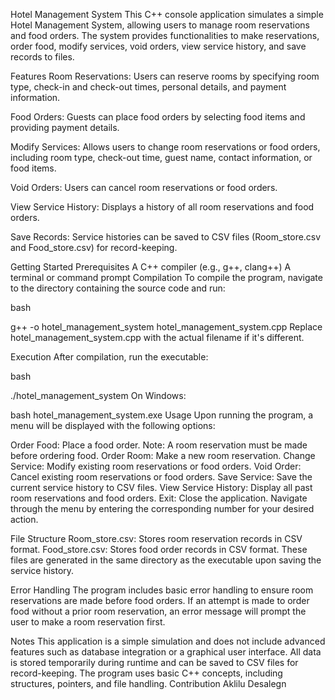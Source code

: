 Hotel Management System
This C++ console application simulates a simple Hotel Management System, allowing users to manage room reservations and food orders. The system provides functionalities to make reservations, order food, modify services, void orders, view service history, and save records to files.

Features
Room Reservations: Users can reserve rooms by specifying room type, check-in and check-out times, personal details, and payment information.

Food Orders: Guests can place food orders by selecting food items and providing payment details.

Modify Services: Allows users to change room reservations or food orders, including room type, check-out time, guest name, contact information, or food items.

Void Orders: Users can cancel room reservations or food orders.

View Service History: Displays a history of all room reservations and food orders.

Save Records: Service histories can be saved to CSV files (Room_store.csv and Food_store.csv) for record-keeping.

Getting Started
Prerequisites
A C++ compiler (e.g., g++, clang++)
A terminal or command prompt
Compilation
To compile the program, navigate to the directory containing the source code and run:

bash

g++ -o hotel_management_system hotel_management_system.cpp
Replace hotel_management_system.cpp with the actual filename if it's different.

Execution
After compilation, run the executable:

bash

./hotel_management_system
On Windows:

bash
hotel_management_system.exe
Usage
Upon running the program, a menu will be displayed with the following options:

Order Food: Place a food order. Note: A room reservation must be made before ordering food.
Order Room: Make a new room reservation.
Change Service: Modify existing room reservations or food orders.
Void Order: Cancel existing room reservations or food orders.
Save Service: Save the current service history to CSV files.
View Service History: Display all past room reservations and food orders.
Exit: Close the application.
Navigate through the menu by entering the corresponding number for your desired action.

File Structure
Room_store.csv: Stores room reservation records in CSV format.
Food_store.csv: Stores food order records in CSV format.
These files are generated in the same directory as the executable upon saving the service history.

Error Handling
The program includes basic error handling to ensure room reservations are made before food orders. If an attempt is made to order food without a prior room reservation, an error message will prompt the user to make a room reservation first.

Notes
This application is a simple simulation and does not include advanced features such as database integration or a graphical user interface.
All data is stored temporarily during runtime and can be saved to CSV files for record-keeping.
The program uses basic C++ concepts, including structures, pointers, and file handling.
Contribution
Aklilu Desalegn
